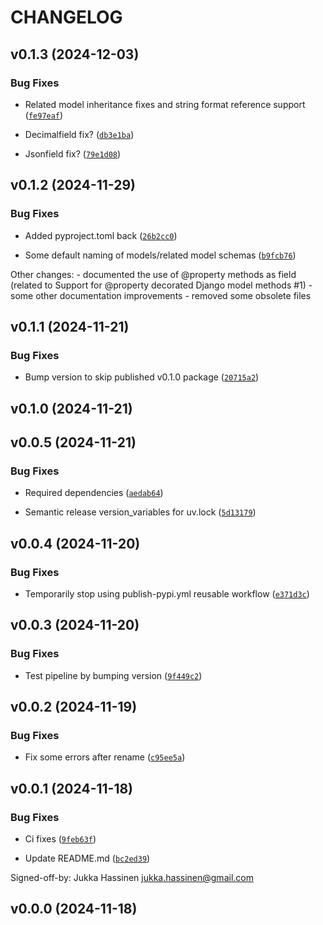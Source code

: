 # CHANGELOG


## v0.1.3 (2024-12-03)

### Bug Fixes

- Related model inheritance fixes and string format reference support
  ([`fe97eaf`](https://github.com/NextGenContributions/django2pydantic/commit/fe97eaf67209d530589c4eacee245d7d5b0c6e97))

- Decimalfield fix?
  ([`db3e1ba`](https://github.com/NextGenContributions/django2pydantic/commit/db3e1bae28c79223399490cc0be7df0c1a217f20))

- Jsonfield fix?
  ([`79e1d08`](https://github.com/NextGenContributions/django2pydantic/commit/79e1d083a7bb3683183ab6832e599bd1ac8d77c4))


## v0.1.2 (2024-11-29)

### Bug Fixes

- Added pyproject.toml back
  ([`26b2cc0`](https://github.com/NextGenContributions/django2pydantic/commit/26b2cc0733488b8902aa717dd1ff666092d7b675))

- Some default naming of models/related model schemas
  ([`b9fcb76`](https://github.com/NextGenContributions/django2pydantic/commit/b9fcb76944a9a5a8b8e28d13cfd473652da90a3e))

Other changes: - documented the use of @property methods as field (related to Support for @property
  decorated Django model methods #1) - some other documentation improvements - removed some obsolete
  files


## v0.1.1 (2024-11-21)

### Bug Fixes

- Bump version to skip published v0.1.0 package
  ([`20715a2`](https://github.com/NextGenContributions/django2pydantic/commit/20715a2ccaed13662117492c7ef6ba1a681dee3f))


## v0.1.0 (2024-11-21)


## v0.0.5 (2024-11-21)

### Bug Fixes

- Required dependencies
  ([`aedab64`](https://github.com/NextGenContributions/django2pydantic/commit/aedab64c61c288b3d4057007716aff835d1da5dc))

- Semantic release version_variables for uv.lock
  ([`5d13179`](https://github.com/NextGenContributions/django2pydantic/commit/5d1317923a0f831a82349e9e535f97f414220eba))


## v0.0.4 (2024-11-20)

### Bug Fixes

- Temporarily stop using publish-pypi.yml reusable workflow
  ([`e371d3c`](https://github.com/NextGenContributions/django2pydantic/commit/e371d3cb0e4d4577251b5e51641faee3c4e41228))


## v0.0.3 (2024-11-20)

### Bug Fixes

- Test pipeline by bumping version
  ([`9f449c2`](https://github.com/NextGenContributions/django2pydantic/commit/9f449c262a270956c453308738521c5884311f29))


## v0.0.2 (2024-11-19)

### Bug Fixes

- Fix some errors after rename
  ([`c95ee5a`](https://github.com/NextGenContributions/django2pydantic/commit/c95ee5a73dc88716683e99e35b43582c6fa9342a))


## v0.0.1 (2024-11-18)

### Bug Fixes

- Ci fixes
  ([`9feb63f`](https://github.com/NextGenContributions/django2pydantic/commit/9feb63f7b83af236a067fa3be4affe8bc449a717))

- Update README.md
  ([`bc2ed39`](https://github.com/NextGenContributions/django2pydantic/commit/bc2ed39001e84799e886ea917566c9492fc86dea))

Signed-off-by: Jukka Hassinen <jukka.hassinen@gmail.com>


## v0.0.0 (2024-11-18)
